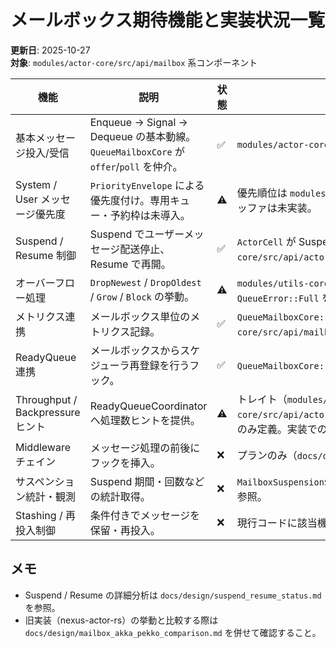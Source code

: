 # メールボックス期待機能と実装状況一覧

**更新日**: 2025-10-27  
**対象**: `modules/actor-core/src/api/mailbox` 系コンポーネント

| 機能 | 説明 | 状態 | 実装 / ギャップ | protoactor-go |
| --- | --- | --- | --- | --- |
| 基本メッセージ投入/受信 | Enqueue → Signal → Dequeue の基本動線。`QueueMailboxCore` が `offer`/`poll` を仲介。 | ✅ | `modules/actor-core/src/api/mailbox/queue_mailbox/core.rs` | ✅ |
| System / User メッセージ優先度 | `PriorityEnvelope` による優先度付け。専用キュー・予約枠は未導入。 | ⚠️ | 優先順位は `modules/actor-core/src/api/mailbox/messages/system_message.rs`。System 専用バッファは未実装。 | ✅ (systemMailbox) |
| Suspend / Resume 制御 | Suspend でユーザーメッセージ配送停止、Resume で再開。 | ✅ | `ActorCell` が Suspend 状態を保持し、ユーザーメッセージを保留。参照: `modules/actor-core/src/api/actor/tests.rs:710-768`。 | ✅ (`SuspendMailbox`) |
| オーバーフロー処理 | `DropNewest` / `DropOldest` / `Grow` / `Block` の挙動。 | ⚠️ | `modules/utils-core/src/collections/queue/backend/vec_ring_backend.rs`。`Block` が実際には `QueueError::Full` を返すのみ。 | ✅ (`Drop`, `Block`) |
| メトリクス連携 | メールボックス単位のメトリクス記録。 | ✅ | `QueueMailboxCore::record_event`（`modules/actor-core/src/api/mailbox/queue_mailbox/core.rs`）。 | ⚠️（最小限） |
| ReadyQueue 連携 | メールボックスからスケジューラ再登録を行うフック。 | ✅ | `QueueMailboxCore::notify_ready`、`set_scheduler_hook`。 | ✅ (`dispatcher.Schedule`) |
| Throughput / Backpressure ヒント | ReadyQueueCoordinator へ処理数ヒントを提供。 | ⚠️ | トレイト（`modules/actor-core/src/api/actor_scheduler/ready_queue_coordinator/ready_queue_coordinator_trait.rs`）のみ定義。実装での活用は未整備。 | ✅ (`dispatcher.Throughput`) |
| Middleware チェイン | メッセージ処理の前後にフックを挿入。 | ❌ | プランのみ（`docs/design/actor_scheduler_refactor.md` 4.4）。現行コードには未実装。 | ✅ (`MailboxMiddleware`) |
| サスペンション統計・観測 | Suspend 期間・回数などの統計取得。 | ❌ | `MailboxSuspensionState` 相当の構造体が未実装。旧実装は `docs/sources/nexus-actor-rs/...` を参照。 | ⚠️（簡易） |
| Stashing / 再投入制御 | 条件付きでメッセージを保留・再投入。 | ❌ | 現行コードに該当機能なし。 | ✅ (Stash) |

## メモ
- Suspend / Resume の詳細分析は `docs/design/suspend_resume_status.md` を参照。
- 旧実装（nexus-actor-rs）の挙動と比較する際は `docs/design/mailbox_akka_pekko_comparison.md` を併せて確認すること。
